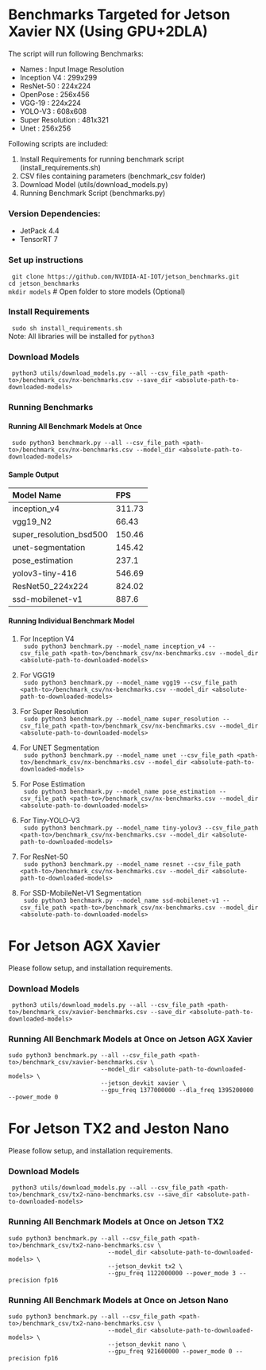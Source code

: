 # Benchmarks Targeted for Jetson Xavier NX (Using GPU+2DLA)

The script will run following Benchmarks:
- Names : Input Image Resolution <br />
- Inception V4 : 299x299 <br />
- ResNet-50 : 224x224 <br />
- OpenPose : 256x456<br />
- VGG-19  : 224x224<br />
- YOLO-V3 : 608x608<br />
- Super Resolution  : 481x321<br />
- Unet : 256x256 <br />


Following scripts are included:
1. Install Requirements for running benchmark script (install_requirements.sh)
2. CSV files containing parameters (benchmark_csv folder)
3. Download Model (utils/download_models.py)
4. Running Benchmark Script (benchmarks.py)


### Version Dependencies:
- JetPack 4.4 <br />
- TensorRT 7 <br />

### Set up instructions
``` git clone https://github.com/NVIDIA-AI-IOT/jetson_benchmarks.git``` <br />
``` cd jetson_benchmarks ``` <br />
``` mkdir models ``` # Open folder to store models (Optional) <br />

### Install Requirements
``` sudo sh install_requirements.sh```<br />
Note: All libraries will be installed for ```python3```

### Download Models
``` python3 utils/download_models.py --all --csv_file_path <path-to>/benchmark_csv/nx-benchmarks.csv --save_dir <absolute-path-to-downloaded-models>```

### Running Benchmarks
#### Running All Benchmark Models at Once
``` sudo python3 benchmark.py --all --csv_file_path <path-to>/benchmark_csv/nx-benchmarks.csv --model_dir <absolute-path-to-downloaded-models>```  <br />

#### Sample Output
|  **Model Name** | **FPS** |
| :--- | :--- |
|  inception_v4 | 311.73 |
|  vgg19_N2 | 66.43 |
|  super_resolution_bsd500 | 150.46 |
|  unet-segmentation | 145.42 |
|  pose_estimation | 237.1 |
|  yolov3-tiny-416 | 546.69 |
|  ResNet50_224x224 | 824.02 |
|  ssd-mobilenet-v1 | 887.6 |
#### Running Individual Benchmark Model
1. For Inception V4 <br/>
``` sudo python3 benchmark.py --model_name inception_v4 --csv_file_path <path-to>/benchmark_csv/nx-benchmarks.csv --model_dir <absolute-path-to-downloaded-models>```  <br />

2. For VGG19<br/>
``` sudo python3 benchmark.py --model_name vgg19 --csv_file_path <path-to>/benchmark_csv/nx-benchmarks.csv --model_dir <absolute-path-to-downloaded-models>```  <br />

3. For Super Resolution<br/>
``` sudo python3 benchmark.py --model_name super_resolution --csv_file_path <path-to>/benchmark_csv/nx-benchmarks.csv --model_dir <absolute-path-to-downloaded-models>```  <br />

4. For UNET Segmentation<br/>
``` sudo python3 benchmark.py --model_name unet --csv_file_path <path-to>/benchmark_csv/nx-benchmarks.csv --model_dir <absolute-path-to-downloaded-models>```  <br />

5. For Pose Estimation<br/>
``` sudo python3 benchmark.py --model_name pose_estimation --csv_file_path <path-to>/benchmark_csv/nx-benchmarks.csv --model_dir <absolute-path-to-downloaded-models>```  <br />

6. For Tiny-YOLO-V3<br/>
``` sudo python3 benchmark.py --model_name tiny-yolov3 --csv_file_path <path-to>/benchmark_csv/nx-benchmarks.csv --model_dir <absolute-path-to-downloaded-models>```  <br />

7. For ResNet-50<br/>
``` sudo python3 benchmark.py --model_name resnet --csv_file_path <path-to>/benchmark_csv/nx-benchmarks.csv --model_dir <absolute-path-to-downloaded-models>```  <br />

8. For SSD-MobileNet-V1 Segmentation<br/>
``` sudo python3 benchmark.py --model_name ssd-mobilenet-v1 --csv_file_path <path-to>/benchmark_csv/nx-benchmarks.csv --model_dir <absolute-path-to-downloaded-models>```  <br />

# For Jetson AGX Xavier
Please follow setup, and installation requirements. <br/>

### Download Models
``` python3 utils/download_models.py --all --csv_file_path <path-to>/benchmark_csv/xavier-benchmarks.csv --save_dir <absolute-path-to-downloaded-models>```

### Running All Benchmark Models at Once on Jetson AGX Xavier <br/>
```
sudo python3 benchmark.py --all --csv_file_path <path-to>/benchmark_csv/xavier-benchmarks.csv \
                          --model_dir <absolute-path-to-downloaded-models> \
                          --jetson_devkit xavier \
                          --gpu_freq 1377000000 --dla_freq 1395200000 --power_mode 0
```

# For Jetson TX2 and Jeston Nano
Please follow setup, and installation requirements. <br/>

### Download Models
``` python3 utils/download_models.py --all --csv_file_path <path-to>/benchmark_csv/tx2-nano-benchmarks.csv --save_dir <absolute-path-to-downloaded-models>```

### Running All Benchmark Models at Once on Jetson TX2
```
sudo python3 benchmark.py --all --csv_file_path <path-to>/benchmark_csv/tx2-nano-benchmarks.csv \
                            --model_dir <absolute-path-to-downloaded-models> \
                            --jetson_devkit tx2 \
                            --gpu_freq 1122000000 --power_mode 3 --precision fp16
```

### Running All Benchmark Models at Once on Jetson Nano
```
sudo python3 benchmark.py --all --csv_file_path <path-to>/benchmark_csv/tx2-nano-benchmarks.csv \
                            --model_dir <absolute-path-to-downloaded-models> \
                            --jetson_devkit nano \
                            --gpu_freq 921600000 --power_mode 0 --precision fp16
```
